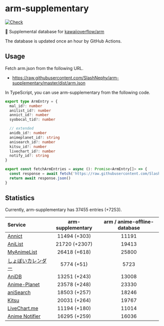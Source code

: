 # arm-supplementary

[![Check](https://github.com/SlashNephy/arm-supplementary/actions/workflows/check-node.yml/badge.svg)](https://github.com/SlashNephy/arm-supplementary/actions/workflows/check-node.yml)

💊 Supplemental database for [kawaiioverflow/arm](https://github.com/kawaiioverflow/arm)

The database is updated once an hour by GitHub Actions.

## Usage

Fetch arm.json from the following URL.

- https://raw.githubusercontent.com/SlashNephy/arm-supplementary/master/dist/arm.json

In TypeScript, you can use arm-supplementary from the following code.

```TypeScript
export type ArmEntry = {
  mal_id?: number
  anilist_id?: number
  annict_id?: number
  syobocal_tid?: number

  // extended
  anidb_id?: number
  animeplanet_id?: string
  anisearch_id?: number
  kitsu_id?: number
  livechart_id?: number
  notify_id?: string
}

export const fetchArmEntries = async (): Promise<ArmEntry[]> => {
  const response = await fetch('https://raw.githubusercontent.com/SlashNephy/arm-supplementary/master/dist/arm.json')
  return await response.json()
}
```

## Statistics

Currently, arm-supplementary has 37455 entries (+7253).

| Service                                     | arm-supplementary | arm / anime-offline-database |
| :------------------------------------------ | :---------------: | :--------------------------: |
| [Annict](https://annict.com)                |   11494 (+303)    |            11191             |
| [AniList](https://anilist.co)               |   21720 (+2307)   |            19413             |
| [MyAnimeList](https://myanimelist.net)      |   26418 (+618)    |            25800             |
| [しょぼいカレンダー](https://cal.syoboi.jp) |    5774 (+51)     |             5723             |
| [AniDB](https://anidb.net)                  |   13251 (+243)    |            13008             |
| [Anime-Planet](https://anime-planet.com)    |   23578 (+248)    |            23330             |
| [aniSearch](https://anisearch.com)          |   18503 (+257)    |            18246             |
| [Kitsu](https://kitsu.io)                   |   20031 (+264)    |            19767             |
| [LiveChart.me](https://livechart.me)        |   11194 (+180)    |            11014             |
| [Anime Notifier](https://notify.moe)        |   16295 (+259)    |            16036             |
